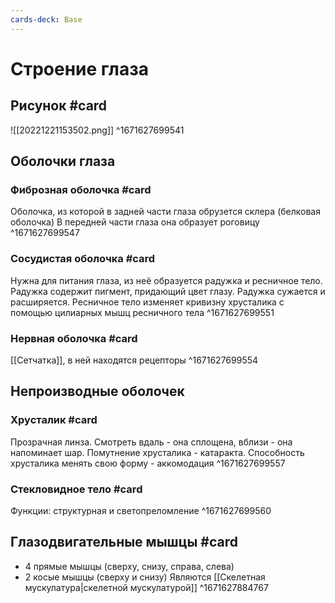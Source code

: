 ```yaml
---
cards-deck: Base
---
```


# Строение глаза

## Рисунок #card 
![[20221221153502.png]]
^1671627699541

## Оболочки глаза

### Фиброзная оболочка #card 
Оболочка, из которой в задней части глаза обрузется склера (белковая оболочка)
В передней части глаза она образует роговицу
^1671627699547

### Сосудистая оболочка #card 
Нужна для питания глаза, из неё образуется радужка и ресничное тело. Радужка содержит пигмент, придающий цвет глазу. Радужка сужается и расширяется. Ресничное тело изменяет кривизну хрусталика с помощью цилиарных мышц ресничного тела
^1671627699551

### Нервная оболочка #card 
[[Сетчатка]], в ней находятся рецепторы
^1671627699554

## Непроизводные оболочек

### Хрусталик #card 
Прозрачная линза. Смотреть вдаль - она сплощена, вблизи - она напоминает шар. Помутнение хрусталика - катаракта.
Способность хрусталика менять свою форму - аккомодация
^1671627699557

### Стекловидное тело #card 
Функции: структурная и светопреломление
^1671627699560

## Глазодвигательные мышцы #card 
- 4 прямые мышцы (сверху, снизу, справа, слева)
- 2 косые мышцы (сверху и снизу)
Являются [[Скелетная мускулатура|скелетной мускулатурой]]
^1671627884767

